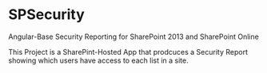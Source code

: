 # SPSecurity
Angular-Base Security Reporting for SharePoint 2013 and SharePoint Online

This Project is a SharePint-Hosted App that prodcuces a Security Report showing which users have access to each list in a site.
